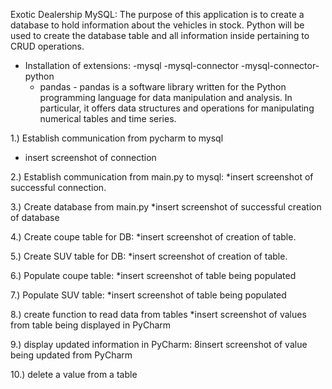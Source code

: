 Exotic Dealership MySQL:
The purpose of this application is to create a database to hold information about the vehicles in stock.
Python will be used to create the database table and all information inside pertaining to CRUD 
operations.
  - Installation of extensions:
    -mysql
    -mysql-connector
    -mysql-connector-python
    - pandas - pandas is a software library written for the Python
    programming language 
    for data manipulation and analysis. In particular, it offers 
    data structures and operations for 
    manipulating numerical tables and time series.
    
1.) Establish communication from pycharm to mysql
* insert screenshot of connection

2.) Establish communication from main.py to mysql: 
*insert screenshot of successful connection. 

3.) Create database from main.py
*insert screenshot of successful creation of database

4.) Create coupe table for DB: 
*insert screenshot of creation of table.

5.) Create SUV table for DB: 
*insert screenshot of creation of table.

6.) Populate coupe table:
*insert screenshot of table being populated 

7.) Populate SUV table:
*insert screenshot of table being populated 

8.) create function to read data from tables
*insert screenshot of values from table being displayed in PyCharm


9.) display updated information in PyCharm: 
8insert screenshot of value being updated from PyCharm

10.) delete a value from a table


